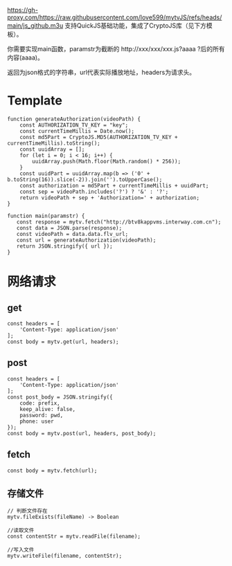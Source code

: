 https://gh-proxy.com/https://raw.githubusercontent.com/love599/mytvJS/refs/heads/main/js_github.m3u
支持QuickJS基础功能，集成了CryptoJS库（见下方模板）。

你需要实现main函数，paramstr为截断的 http://xxx/xxx/xxx.js?aaaa ?后的所有内容(aaaa)。

返回为json格式的字符串，url代表实际播放地址，headers为请求头。

# Template
```
function generateAuthorization(videoPath) {
    const AUTHORIZATION_TV_KEY = "key";
    const currentTimeMillis = Date.now();
    const md5Part = CryptoJS.MD5(AUTHORIZATION_TV_KEY + currentTimeMillis).toString();
    const uuidArray = [];
    for (let i = 0; i < 16; i++) {
        uuidArray.push(Math.floor(Math.random() * 256));
    }
    const uuidPart = uuidArray.map(b => ('0' + b.toString(16)).slice(-2)).join('').toUpperCase();
    const authorization = md5Part + currentTimeMillis + uuidPart;
    const sep = videoPath.includes('?') ? '&' : '?';
    return videoPath + sep + 'Authorization=' + authorization;
}

function main(paramstr) {
   const response = mytv.fetch("http://btv8kappvms.interway.com.cn");
   const data = JSON.parse(response);
   const videoPath = data.data.flv_url;
   const url = generateAuthorization(videoPath);
   return JSON.stringify({ url });
}
```

# 网络请求

## get

```
const headers = [
    'Content-Type: application/json'
];
const body = mytv.get(url, headers);
```

## post

```
const headers = [
    'Content-Type: application/json'
];
const post_body = JSON.stringify({
    code: prefix,
    keep_alive: false,
    password: pwd,
    phone: user
});
const body = mytv.post(url, headers, post_body);
```

## fetch
```
const body = mytv.fetch(url);
```

## 存储文件

```
// 判断文件存在
mytv.fileExists(fileName) -> Boolean

//读取文件
const contentStr = mytv.readFile(filename);

//写入文件
mytv.writeFile(filename, contentStr);

```


